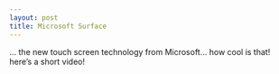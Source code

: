```yaml
---
layout: post
title: Microsoft Surface
---
```


… the new touch screen technology from Microsoft… how cool is that! here’s a short video!
